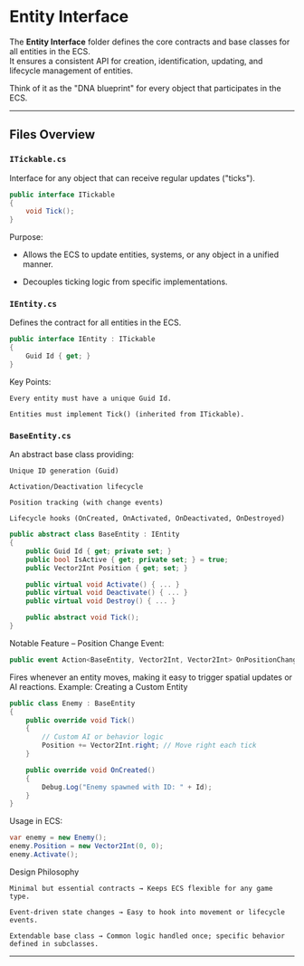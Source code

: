 # Entity Interface

The **Entity Interface** folder defines the core contracts and base classes for all entities in the ECS.  
It ensures a consistent API for creation, identification, updating, and lifecycle management of entities.

Think of it as the "DNA blueprint" for every object that participates in the ECS.

---

## Files Overview

### `ITickable.cs`
Interface for any object that can receive regular updates ("ticks").

```csharp
public interface ITickable
{
    void Tick();
}
```
Purpose:
 - Allows the ECS to update entities, systems, or any object in a unified manner.

 -  Decouples ticking logic from specific implementations.

### `IEntity.cs`

Defines the contract for all entities in the ECS.

```csharp
public interface IEntity : ITickable
{
    Guid Id { get; }
}
```
Key Points:

    Every entity must have a unique Guid Id.

    Entities must implement Tick() (inherited from ITickable).

### `BaseEntity.cs`

An abstract base class providing:

    Unique ID generation (Guid)

    Activation/Deactivation lifecycle

    Position tracking (with change events)

    Lifecycle hooks (OnCreated, OnActivated, OnDeactivated, OnDestroyed)
```csharp
public abstract class BaseEntity : IEntity
{
    public Guid Id { get; private set; }
    public bool IsActive { get; private set; } = true;
    public Vector2Int Position { get; set; }

    public virtual void Activate() { ... }
    public virtual void Deactivate() { ... }
    public virtual void Destroy() { ... }

    public abstract void Tick();
}
```
Notable Feature – Position Change Event:
```csharp
public event Action<BaseEntity, Vector2Int, Vector2Int> OnPositionChanged;
```
Fires whenever an entity moves, making it easy to trigger spatial updates or AI reactions.
Example: Creating a Custom Entity
```csharp
public class Enemy : BaseEntity
{
    public override void Tick()
    {
        // Custom AI or behavior logic
        Position += Vector2Int.right; // Move right each tick
    }

    public override void OnCreated()
    {
        Debug.Log("Enemy spawned with ID: " + Id);
    }
}
```
Usage in ECS:
```csharp
var enemy = new Enemy();
enemy.Position = new Vector2Int(0, 0);
enemy.Activate();
```
Design Philosophy

    Minimal but essential contracts → Keeps ECS flexible for any game type.

    Event-driven state changes → Easy to hook into movement or lifecycle events.

    Extendable base class → Common logic handled once; specific behavior defined in subclasses.

---
